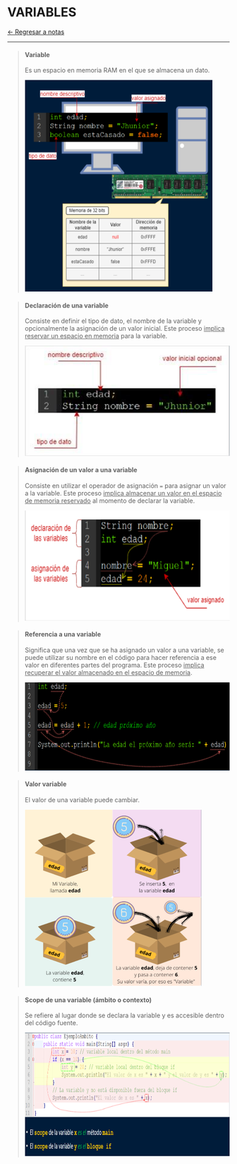 # VARIABLES

[← Regresar a notas](../../README.md) <br>

---

> #### Variable
> Es un espacio en memoria RAM en el que se almacena un dato.
>
> <img src="../resources/images/03-variables/variable.png" width="425" height="480">

> #### Declaración de una variable
> Consiste en definir el tipo de dato, el nombre de la variable y opcionalmente la asignación de un valor inicial. 
> Este proceso <u>implica reservar un espacio en memoria</u> para la variable.
>
> <img src="../resources/images/03-variables/declare.png" width="500" height="250">

> #### Asignación de un valor a una variable
> Consiste en utilizar el operador de asignación `=` para asignar un valor a la variable. 
> Este proceso <u>implica almacenar un valor  en el espacio de memoria reservado</u> al momento de declarar la variable.
>
> <img src="../resources/images/03-variables/assign.png" width="600" height="250">

> #### Referencia a una variable
> Significa que una vez que se ha asignado un valor a una variable, se puede utilizar su nombre en el código para hacer referencia a ese valor en diferentes partes del programa. 
> Este proceso <u>implica recuperar el valor almacenado en el espacio de memoria</u>.
>
> <img src="../resources/images/03-variables/reference.png" width="600" height="200">

> #### Valor variable
> El valor de una variable puede cambiar.
> 
> <img src="../resources/images/03-variables/variable-value.png" width="400" height="400">

> #### Scope de una variable (ámbito o contexto)
> Se refiere al lugar donde se declara la variable y es accesible dentro del código fuente.
> 
> <img src="../resources/images/03-variables/scope.png" width="800" height="280">
> 
